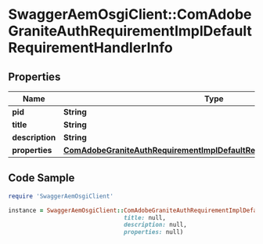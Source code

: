 # SwaggerAemOsgiClient::ComAdobeGraniteAuthRequirementImplDefaultRequirementHandlerInfo

## Properties

Name | Type | Description | Notes
------------ | ------------- | ------------- | -------------
**pid** | **String** |  | [optional] 
**title** | **String** |  | [optional] 
**description** | **String** |  | [optional] 
**properties** | [**ComAdobeGraniteAuthRequirementImplDefaultRequirementHandlerProperties**](ComAdobeGraniteAuthRequirementImplDefaultRequirementHandlerProperties.md) |  | [optional] 

## Code Sample

```ruby
require 'SwaggerAemOsgiClient'

instance = SwaggerAemOsgiClient::ComAdobeGraniteAuthRequirementImplDefaultRequirementHandlerInfo.new(pid: null,
                                 title: null,
                                 description: null,
                                 properties: null)
```


